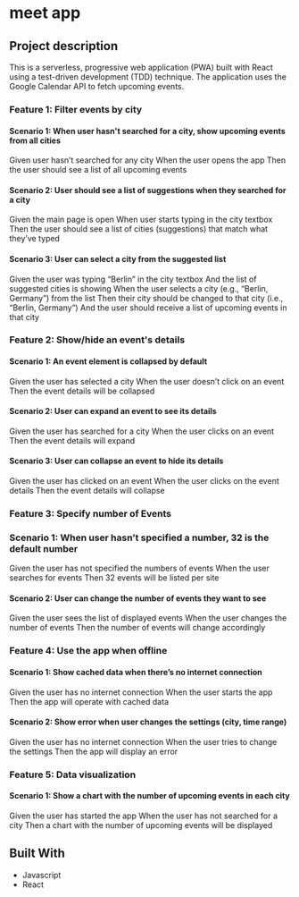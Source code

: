 # meet app

## Project description

This is a serverless, progressive web application (PWA) built with React using a test-driven development (TDD) technique. The application uses the Google Calendar API to fetch upcoming events.

### Feature 1: Filter events by city

#### Scenario 1: When user hasn't searched for a city, show upcoming events from all cities

Given user hasn’t searched for any city
When the user opens the app
Then the user should see a list of all upcoming events

#### Scenario 2: User should see a list of suggestions when they searched for a city

Given the main page is open
When user starts typing in the city textbox
Then the user should see a list of cities (suggestions) that match what they’ve typed

#### Scenario 3: User can select a city from the suggested list

Given the user was typing “Berlin” in the city textbox
And the list of suggested cities is showing
When the user selects a city (e.g., “Berlin, Germany”) from the list
Then their city should be changed to that city (i.e., “Berlin, Germany”)
And the user should receive a list of upcoming events in that city

### Feature 2: Show/hide an event's details

#### Scenario 1: An event element is collapsed by default

Given the user has selected a city
When the user doesn’t click on an event
Then the event details will be collapsed

#### Scenario 2: User can expand an event to see its details

Given the user has searched for a city
When the user clicks on an event
Then the event details will expand

#### Scenario 3: User can collapse an event to hide its details

Given the user has clicked on an event
When the user clicks on the event details
Then the event details will collapse

### Feature 3: Specify number of Events

### Scenario 1: When user hasn’t specified a number, 32 is the default number

Given the user has not specified the numbers of events
When the user searches for events
Then 32 events will be listed per site

#### Scenario 2: User can change the number of events they want to see

Given the user sees the list of displayed events
When the user changes the number of events
Then the number of events will change accordingly

### Feature 4: Use the app when offline

#### Scenario 1: Show cached data when there’s no internet connection

Given the user has no internet connection
When the user starts the app
Then the app will operate with cached data

#### Scenario 2: Show error when user changes the settings (city, time range)

Given the user has no internet connection
When the user tries to change the settings
Then the app will display an error

### Feature 5: Data visualization

#### Scenario 1: Show a chart with the number of upcoming events in each city

Given the user has started the app
When the user has not searched for a city
Then a chart with the number of upcoming events will be displayed

## Built With

- Javascript
- React
